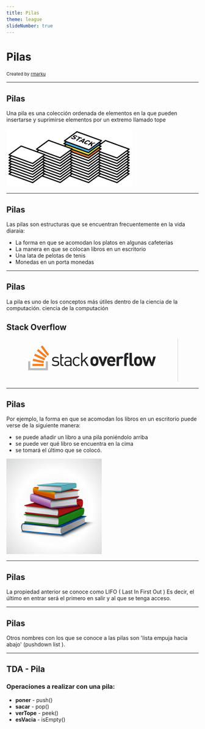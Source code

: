 ```yaml
---
title: Pilas
theme: league
slideNumber: true
---
```

# Pilas
    
<small>Created by
    <a href="https://t.me/rmarku" target="_blank">
        <i class="fab fa-telegram-plane"></i>rmarku
    </a>
</small>

---
## Pilas

Una pila es una colección ordenada de elementos en la que pueden insertarse y suprimirse elementos por un extremo
llamado tope

<img src="images/pilas/pila.png" alt="">

---
## Pilas

Las pilas son estructuras que se encuentran frecuentemente en la vida diaraia:
 
* La forma en que se acomodan los platos en algunas cafeterías
* La manera en que se colocan libros en un escritorio
* Una lata de pelotas de tenis 
* Monedas en un porta monedas

---
## Pilas

La pila es uno de los conceptos más útiles dentro de la ciencia de la computación. ciencia de la computación

## Stack Overflow

<img src="images/pilas/stackoverflow.png" alt="">

---
## Pilas

Por ejemplo, la forma en que se acomodan los libros en un escritorio puede verse de la siguiente manera: 
* se puede añadir un libro a una pila poniéndolo  arriba
* se puede ver qué libro se encuentra en la cima
* se tomará el último que se colocó.

<img src="images/pilas/pilalibros.jpg" alt="" style="width: 250px">

---
## Pilas

La propiedad anterior se conoce como LIFO ( Last In First Out )
Es decir, el último en entrar será el primero en salir y al que se tenga acceso.

---
## Pilas
Otros nombres con los que se conoce a las pilas son 'lista empuja hacia abajo' (pushdown list ).

---
## TDA - Pila

### Operaciones a realizar con una pila:

* **poner** - push()
* **sacar** - pop()
* **verTope** - peek()
* **esVacia** - isEmpty()
